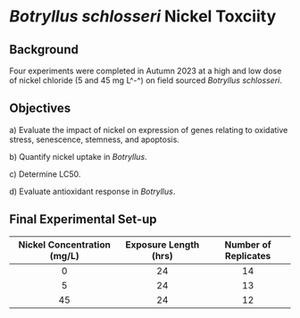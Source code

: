 # *Botryllus schlosseri* Nickel Toxciity

## Background

Four experiments were completed in Autumn 2023 at a high and low dose of nickel chloride (5 and 45 mg L^-^) on field sourced *Botryllus schlosseri*.

## Objectives 

a)  Evaluate the impact of nickel on expression of genes relating to oxidative stress, senescence, stemness, and apoptosis.

b)  Quantify nickel uptake in *Botryllus*.

c)  Determine LC50.

d)  Evaluate antioxidant response in *Botryllus*.

## Final Experimental Set-up

|Nickel Concentration (mg/L)  |Exposure Length (hrs)| Number of Replicates	| 
|:-------------------------:	|:--------------------:	|:--------------------:|
| 0 	|  24    | 14   	|               
| 5   |  24    | 13    |
| 45  |  24    |12    |